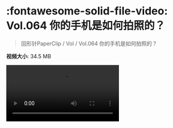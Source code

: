# :fontawesome-solid-file-video: Vol.064 你的手机是如何拍照的？

> 回形针PaperClip / Vol / Vol.064 你的手机是如何拍照的？

**视频大小**: 34.5 MB

<div class="video"><video src="https://file.hsyhx.top/archive/PaperClip/Vol/064.mp4" controls preload>🤔 您的浏览器不支持 video 标签</video></div>